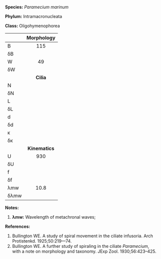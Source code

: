 **Species:** *Paramecium marinum*

**Phylum:** Intramacronucleata

**Class:** Oligohymenophorea

|      | **Morphology** |
| :--- | :------------: |
| B    | 115 |
| δB   |  |
| W    | 49 |
| δW   |  |
|      | **Cilia** |
| N    |  |
| δN   |  |
| L    |  |
| δL   |  |
| d    |  |
| δd   |  |
| κ    |  |
| δκ   |  |
|      | **Kinematics** |
| U    | 930 |
| δU   |  |
| f    |  |
| δf   |  |
| λmw  | 10.8 |
| δλmw |  |

**Notes:**

1. **λmw:** Wavelength of metachronal waves;

**References:**

1. Bullington WE.  A study of spiral movement in the ciliate infusoria.  Arch Protistenkd. 1925;50:219—74.
1. Bullington WE.  A further study of spiraling in the ciliate *Paramecium*, with a note on morphology and taxonomy.  JExp Zool. 1930;56:423–425.
